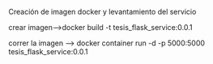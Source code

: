 Creación de imagen docker y levantamiento del servicio


crear imagen-->docker build -t tesis_flask_service:0.0.1


correr la imagen --> docker container run -d -p 5000:5000 tesis_flask_service:0.0.1